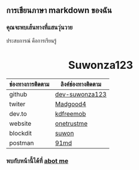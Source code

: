 ## การเขียนภาษา markdown ของฉัน

### คุณจะพบเส้นทางที่แสนวุ่นวาย

ประสบการณ์ คือการเรียนรู้

<center>
  <h1> Suwonza123 </h1>
</center>

| ช่องทางการติดตาม | ลิงค์ช่องทางติดตาม |
| --------- | ---------- |
|   github   |    [dev-suwonza123](https://github.com/dev-suwonza123)   |  การใชภาษา  มาร์ก |
|   twiter   |    [Madgood4](https://twitter.com/Madgood4)   |            
|   dev.to   |    [kdfreemob](https://dev.to/kdfreemob.com)   |
|   website   |    [onetrustme](https://app.onetrustme.com)   |
|  blockdit   |    [suwon](https://www.blockdit.com/suwon) |
|  postman    |    [91md](https://www.postman.com/91md)  |

### พบกับหน้านี้ได้ที่  [abot me](https://app.onetrustme.com)
